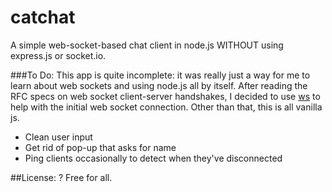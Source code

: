 catchat
========

A simple web-socket-based chat client in node.js WITHOUT using express.js or socket.io.

###To Do:
This app is quite incomplete: it was really just a way for me to learn about web sockets and using node.js all by itself. After reading the RFC specs on web socket client-server handshakes, I decided to use [ws](https://github.com/einaros/ws) to help with the initial web socket connection. Other than that, this is all vanilla js.
- Clean user input
- Get rid of pop-up that asks for name
- Ping clients occasionally to detect when they've disconnected

##License:
? Free for all.
